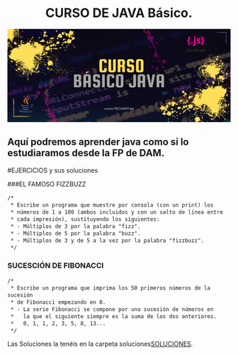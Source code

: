 # <center> CURSO DE JAVA Básico. </center>
![curso java](./Media_Java/CURSO.png)

## Aquí podremos aprender java como si lo estudiaramos desde la FP de DAM.




#EJERCICIOS y sus soluciones

###EL FAMOSO FIZZBUZZ<br>
```
/*
 * Escribe un programa que muestre por consola (con un print) los
 * números de 1 a 100 (ambos incluidos y con un salto de línea entre
 * cada impresión), sustituyendo los siguientes:
 * - Múltiplos de 3 por la palabra "fizz".
 * - Múltiplos de 5 por la palabra "buzz".
 * - Múltiplos de 3 y de 5 a la vez por la palabra "fizzbuzz".
 */
```

### SUCESCIÓN DE FIBONACCI
```
/*
 * Escribe un programa que imprima los 50 primeros números de la sucesión
 * de Fibonacci empezando en 0.
 * - La serie Fibonacci se compone por una sucesión de números en
 *   la que el siguiente siempre es la suma de los dos anteriores.
 *   0, 1, 1, 2, 3, 5, 8, 13...
 */
```

  Las Soluciones la tenéis en la carpeta soluciones[SOLUCIONES](https://github.com/tecxion/Curso-Java/tree/main/Soluciones).

